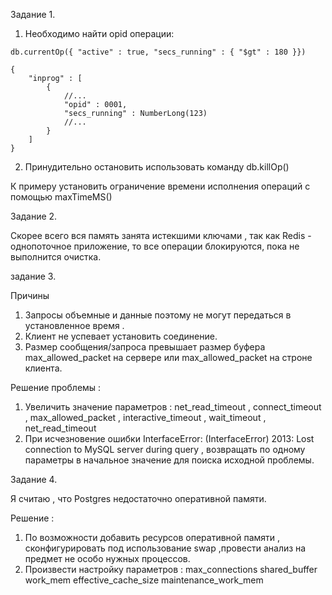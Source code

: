 Задание 1.

1. Необходимо найти opid операции:
```
db.currentOp({ "active" : true, "secs_running" : { "$gt" : 180 }})

{
    "inprog" : [
        {
            //...
            "opid" : 0001,
            "secs_running" : NumberLong(123)
            //...
        }
    ]
}
```
2. Принудительно остановить использовать команду db.killOp()

К примеру установить ограничение времени исполнения операций с помощью maxTimeMS()

Задание 2.

Скорее всего вся память занята истекшими ключами , так как Redis - однопоточное приложение, то все операции блокируются,
пока не выполнится очистка.


задание 3.

Причины

1. Запросы объемные и данные поэтому не могут передаться в установленное время .
2. Клиент не успевает установить соединение.
3. Размер сообщения/запроса превышает размер буфера max_allowed_packet на сервере или max_allowed_packet на строне клиента.

Решение проблемы : 
 1. Увеличить значение параметров : net_read_timeout , connect_timeout , max_allowed_packet , interactive_timeout , wait_timeout , net_read_timeout
 2. При исчезновение ошибки InterfaceError: (InterfaceError) 2013: Lost connection to MySQL server during query  , возвращать по одному параметры в начальное значение для поиска исходной проблемы.

 Задание 4.

Я считаю , что Postgres недостаточно оперативной памяти.

Решение :

1. По возможности добавить ресурсов оперативной памяти , сконфигурировать под использование swap ,провести анализ на предмет не особо нужных процессов.
2. Произвести настройку параметров :
max_connections
shared_buffer
work_mem
effective_cache_size
maintenance_work_mem




